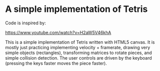 # A simple implementation of Tetris

Code is inspired by:

https://www.youtube.com/watch?v=H2aW5V46khA

This is a simple implementation of Tetris written with HTML5 canvas.  It is mostly just practicing implementing velocity + framerate, drawing very simple objects (rectangles), transforming matrices to rotate pieces, and simple collision detection.  The user controls are driven by the keyboard (pressing the keys faster moves the piece faster).

